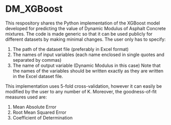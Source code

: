 # DM_XGBoost
This respository shares the Python implementation of the XGBoost model developed for predicting the value of Dynamic Modulus of Asphalt Concrete mixtures.
The code is made generic so that it can be used publicly for different datasets by making minimal changes. 
The user only has to specify:
  1. The path of the dataset file (preferably in Excel format)
  2. The names of input variables (each name enclosed in single quotes and separated by commas) 
  3. The name of output variable (Dynamic Modulus in this case) 
Note that the names of the variables should be written exactly as they are written in the Excel dataset file. 


This implementation uses 5-fold cross-validation, however it can easily be modified by the user to any number of K. Moreover, the goodness-of-fit measures used are:
  1. Mean Absolute Error
  2. Root Mean Squared Error
  3. Coefficient of Determination 


